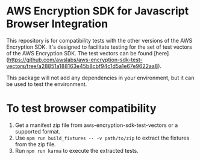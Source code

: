 # AWS Encryption SDK for Javascript Browser Integration

This repository is for compatibility tests with the other versions of the AWS Encryption SDK.
It's designed to facilitate testing for the set of test vectors of the AWS Encryption SDK. 
The test vectors can be found [here] (https://github.com/awslabs/aws-encryption-sdk-test-vectors/tree/a28851a188163e45b8cbf94c1d5a1e67e9622aa8).

This package will not add any dependencies in your environment, but it can be used to test the environment.   

# To test browser compatibility
1. Get a manifest zip file from aws-encryption-sdk-test-vectors or a supported format.
1. Use `npm run build_fixtures -- -v path/to/zip` to extract the fixtures from the zip file.
1. Run `npm run karma` to  execute the extracted tests.
